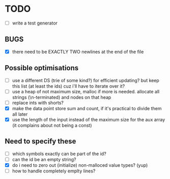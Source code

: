 # TODO

- [ ] write a test generator

## BUGS

- [x] there need to be EXACTLY TWO newlines at the end of the file

## Possible optimisations

- [ ] use a different DS (trie of some kind?) for efficient updating? but keep this list (at least the ids) cuz i'll have to iterate over it?
- [ ] use a heap of not maximum size, malloc if more is needed. allocate all strings (\n-terminated) and nodes on that heap
- [ ] replace ints with shorts?
- [x] make the data point store sum and count, if it's practical to divide them all later
- [x] use the length of the input instead of the maximum size for the aux array (it complains about not being a const)

## Need to specify these

- [ ] which symbols exactly can be part of the id?
- [ ] can the id be an empty string?
- [x] do i need to zero out (initialize) non-malloced value types? (yup)
- [ ] how to handle completely emplty lines?
